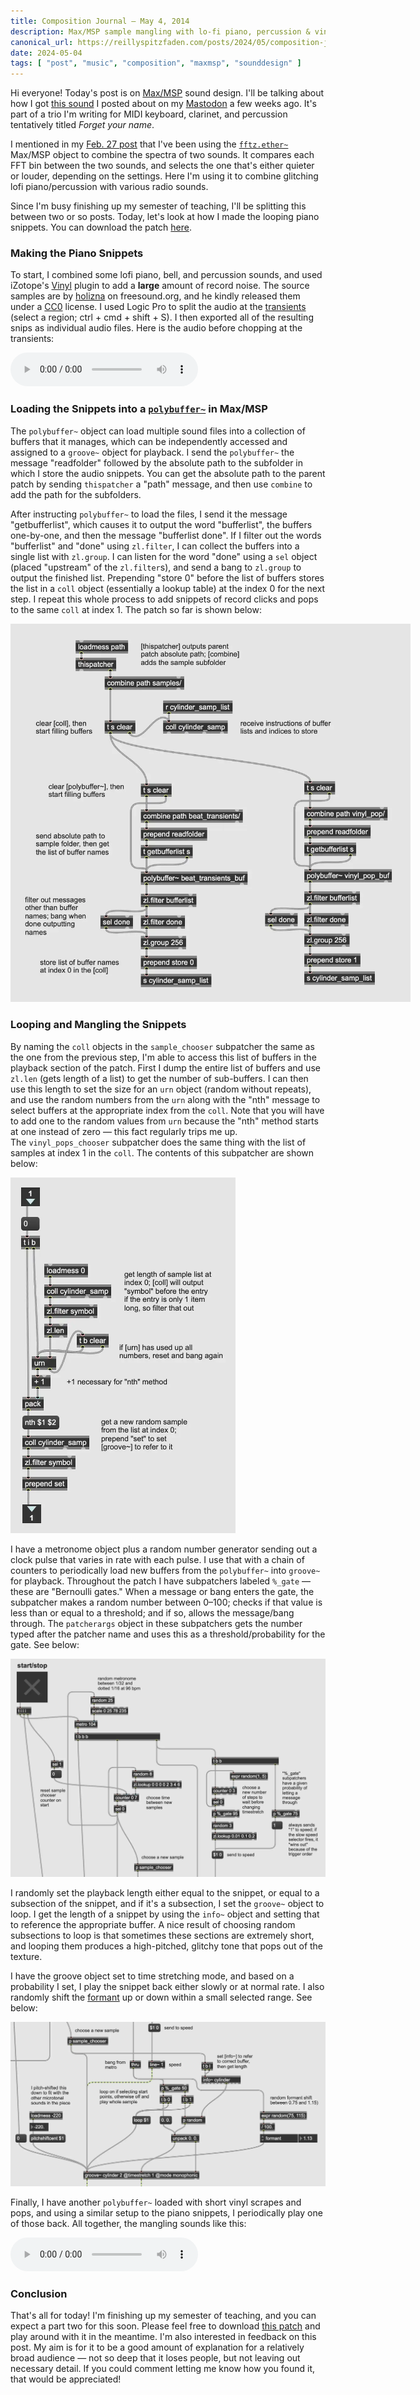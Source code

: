 ```yaml
---
title: Composition Journal — May 4, 2014
description: Max/MSP sample mangling with lo-fi piano, percussion & vinyl noise for my work-in-progress "Forget your name"
canonical_url: https://reillyspitzfaden.com/posts/2024/05/composition-journal/
date: 2024-05-04
tags: [ "post", "music", "composition", "maxmsp", "sounddesign" ]
---
```

<style>
    @media screen and (min-width: 480px) {
        #coll_random_select_img {
            max-width: 360px;
        }
    }
    @media screen and (min-width: 760px) {
        #polybuffer_loader_img {
            max-width: 640px;
        }
    }
</style>

Hi everyone! Today's post is on [Max/MSP](https://en.wikipedia.org/wiki/Max_(software)) sound design. I'll be talking about how I got [this sound](https://hachyderm.io/@reillypascal/112242684024114281) I posted about on my [Mastodon](https://hachyderm.io/@reillypascal) a few weeks ago. It's part of a trio I'm writing for MIDI keyboard, clarinet, and percussion tentatively titled *Forget your name*.

I mentioned in my [Feb. 27 post](https://reillyspitzfaden.com/blog/02-27-2024) that I've been using the [`fftz.ether~`](https://github.com/ericlyon/FFTease3.0-MaxMSP) Max/MSP object to combine the spectra of two sounds. It compares each FFT bin between the two sounds, and selects the one that's either quieter or louder, depending on the settings. Here I'm using it to combine glitching lofi piano/percussion with various radio sounds.

Since I'm busy finishing up my semester of teaching, I'll be splitting this between two or so posts. Today, let's look at how I made the looping piano snippets. You can download the patch [here](https://mega.nz/folder/ge9wVAqT#3PeZp-8-t6B7plrMvAICJg).

### Making the Piano Snippets

To start, I combined some lofi piano, bell, and percussion sounds, and used iZotope's [Vinyl](https://www.izotope.com/en/products/vinyl.html) plugin to add a **large** amount of record noise. The source samples are by [holizna](https://freesound.org/people/holizna/) on freesound.org, and he kindly released them under a [CC0](https://creativecommons.org/publicdomain/zero/1.0/) license. I used Logic Pro to split the audio at the [transients](https://support.apple.com/en-ca/guide/logicpro/lgcp21586c87/mac) (select a region; ctrl + cmd + shift + S). I then exported all of the resulting snips as individual audio files. Here is the audio before chopping at the transients:

<audio controls>
    <source src="/media/blog/2024/05/kpo_beat_transient_loop_1.mp3" type="audio/mp3">
</audio>

### Loading the Snippets into a [`polybuffer~`](https://docs.cycling74.com/max8/refpages/polybuffer~) in Max/MSP

The `polybuffer~` object can load multiple sound files into a collection of buffers that it manages, which can be independently accessed and assigned to a `groove~` object for playback. I send the `polybuffer~` the message "readfolder" followed by the absolute path to the subfolder in which I store the audio snippets. You can get the absolute path to the parent patch by sending `thispatcher` a "path" message, and then use `combine` to add the path for the subfolders.

After instructing `polybuffer~` to load the files, I send it the message "getbufferlist", which causes it to output the word "bufferlist", the buffers one-by-one, and then the message "bufferlist done". If I filter out the words "bufferlist" and "done" using `zl.filter`, I can collect the buffers into a single list with `zl.group`. I can listen for the word "done" using a `sel` object (placed "upstream" of the `zl.filter`s), and send a bang to `zl.group` to output the finished list. Prepending "store 0" before the list of buffers stores the list in a `coll` object (essentially a lookup table) at the index 0 for the next step. I repeat this whole process to add snippets of record clicks and pops to the same `coll` at index 1. The patch so far is shown below:

<img src="/media/blog/2024/05/polybuffer_loader.webp" 
    alt="Max/MSP patch described by the previous two paragraphs, with two polybuffer~ objects being loaded with samples from folders, and the lists of buffers from the polybuffer~s being loaded into a coll named cylinder_samp." 
    id="polybuffer_loader_img"/>

### Looping and Mangling the Snippets

By naming the `coll` objects in the `sample_chooser` subpatcher the same as the one from the previous step, I'm able to access this list of buffers in the playback section of the patch. First I dump the entire list of buffers and use `zl.len` (gets length of a list) to get the number of sub-buffers. I can then use this length to set the size for an `urn` object (random without repeats), and use the random numbers from the `urn` along with the "nth" message to select buffers at the appropriate index from the `coll`. Note that you will have to add one to the random values from `urn` because the "nth" method starts at one instead of zero — this fact regularly trips me up. The `vinyl_pops_chooser` subpatcher does the same thing with the list of samples at index 1 in the `coll`. The contents of this subpatcher are shown below:

<img src="/media/blog/2024/05/coll_random_select.webp" 
    alt="Max/MSP patch described by the previous paragraph, with a coll object named cylinder_samp as before, and logic to get the length at index 0; generate random numbers without repeats up to that length; and retrieve the buffer name at index 0, and a random point into the list of buffers." 
    id="coll_random_select_img"/>

I have a metronome object plus a random number generator sending out a clock pulse that varies in rate with each pulse. I use that with a chain of counters to periodically load new buffers from the `polybuffer~` into `groove~` for playback. Throughout the patch I have subpatchers labeled `%_gate` — these are "Bernoulli gates." When a message or bang enters the gate, the subpatcher makes a random number between 0–100; checks if that value is less than or equal to a threshold; and if so, allows the message/bang through. The `patcherargs` object in these subpatchers gets the number typed after the patcher name and uses this as a threshold/probability for the gate. See below:

<img src="/media/blog/2024/05/metro_counter_logic.webp" 
    alt="The metronome, on/off toggle, and counter logic from the patch."/>

I randomly set the playback length either equal to the snippet, or equal to a subsection of the snippet, and if it's a subsection, I set the `groove~` object to loop. I get the length of a snippet by using the `info~` object and setting that to reference the appropriate buffer. A nice result of choosing random subsections to loop is that sometimes these sections are extremely short, and looping them produces a high-pitched, glitchy tone that pops out of the texture.

I have the groove object set to time stretching mode, and based on a probability I set, I play the snippet back either slowly or at normal rate. I also randomly shift the [formant](https://en.wikipedia.org/wiki/Formant) up or down within a small selected range. See below:

<img src="/media/blog/2024/05/sample_chooser_groove.webp"
    alt="The speed, looping, sample chooser, formant modulation, and pitch-shift logic, all going into a groove~ object."
    />

Finally, I have another `polybuffer~` loaded with short vinyl scrapes and pops, and using a similar setup to the piano snippets, I periodically play one of those back. All together, the mangling sounds like this:

<audio controls>
    <source src="/media/blog/2024/05/kpo_beat_transient_mangle_1.mp3" type="audio/mp3">
</audio>

### Conclusion

That's all for today! I'm finishing up my semester of teaching, and you can expect a part two for this soon. Please feel free to download [this patch](https://mega.nz/folder/ge9wVAqT#3PeZp-8-t6B7plrMvAICJg) and play around with it in the meantime. I'm also interested in feedback on this post. My aim is for it to be a good amount of explanation for a relatively broad audience — not so deep that it loses people, but not leaving out necessary detail. If you could comment letting me know how you found it, that would be appreciated!
